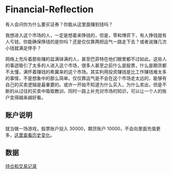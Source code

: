 # Financial-Reflection

有人会问你为什么要买证券？你能从这里面赚到钱吗？

我想进入这个市场的人，一定是想着来挣钱的，但是，零和博弈下，有人挣钱就有人亏钱，你能确保挣钱的是你吗？还是仅仅靠两把运气一路走下去？或者说赚几次小钱就满足停手？

网络上充斥着那些赚的盆满钵满的人，甚至巴菲特在他们眼里都不过如此。这些人的事迹吸引了太多的人进入这个市场，很多人甚至之前什么是股票，什么是期货都不太懂，满怀着赚钱的希冀来的这个市场。其实利用投资赚钱是比工作赚钱难太多的事情，不是想象中的那么简单。仅仅靠运气是不会在这个市场走太远的，能够有自己的买卖逻辑是最重要的。或许一开始不知道为什么买入，为什么卖出，但是不断的从过往的买卖中吸取教训，同时一路上补充对市场的知识，可以让一个人的账户变得越来越好看。

## 账户说明

就当做一场游戏，股票账户投入 30000，期货账户 10000，不会向里面充值更多，[这里查看历史变化](https://github.com/JPL-JUNO/Financial-Reflection/blob/main/data/Account.xlsx)。

## 数据

[持仓和交易记录](https://github.com/JPL-JUNO/Financial-Reflection/blob/main/data/Trade.xlsx)
